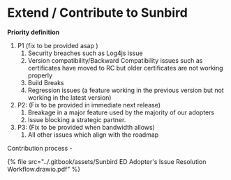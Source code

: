 # Extend / Contribute to Sunbird

**Priority definition**

1. P1 (fix to be provided asap )&#x20;
   1. Security breaches such as Log4js issue&#x20;
   2. Version compatibility/Backward Compatibility issues such as certificates have moved to RC but older certificates are not working properly&#x20;
   3. Build Breaks
   4. Regression issues (a feature working in the previous version but not working in the latest version)
2. P2: (Fix to be provided in immediate next release)&#x20;
   1. Breakage in a major feature used by the majority of our adopters&#x20;
   2. Issue blocking a strategic partner.
3. P3: (Fix to be provided when bandwidth allows)
   1. All other issues which align with the roadmap



Contribution process -&#x20;

{% file src="../.gitbook/assets/Sunbird ED Adopter's Issue Resolution Workflow.drawio.pdf" %}

